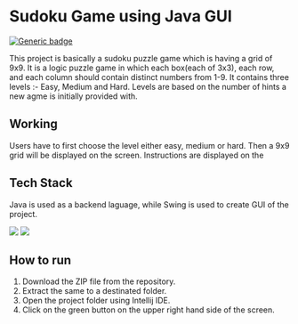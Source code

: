 # Sudoku Game using Java GUI

[![Generic badge](https://img.shields.io/badge/Java-GUI-green)](https://shields.io/)

This project is basically a sudoku puzzle game which is having a grid of 9x9. It is a logic puzzle game in which each box(each of 3x3), each row, and each column should contain distinct numbers from 1-9.
It contains three levels :- Easy, Medium and Hard. Levels are based on the number of hints a new agme is initially provided with. 

## Working

Users have to first choose the level either easy, medium or hard. Then a 9x9 grid will be displayed on the screen. 
Instructions are displayed on the


## Tech Stack
Java is used as a backend laguage, while Swing is used to create GUI of the project. 

![](https://img.shields.io/badge/Language-Java-orange)
![](https://img.shields.io/badge/Language-Swing-blue)

## How to run

1) Download the ZIP file from the repository.<br/>
2) Extract the same to a destinated folder.<br/>
3) Open the project folder using  Intellij IDE.<br/>
4) Click on the green button on the upper right hand side of the screen.<br/>
